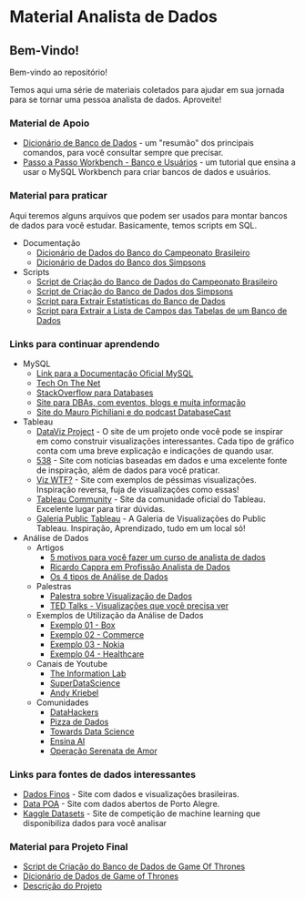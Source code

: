 # Material Analista de Dados

## Bem-Vindo!

Bem-vindo ao repositório!

Temos aqui uma série de materiais coletados para ajudar em sua jornada para se tornar uma pessoa analista de dados. Aproveite!

### Material de Apoio

- [Dicionário de Banco de Dados](apoio/dicionario_banco_de_dados.pdf) - um "resumão" dos principais comandos, para você consultar sempre que precisar.
- [Passo a Passo Workbench - Banco e Usuários](apoio/passo_a_passo_workbench.pdf) - um tutorial que ensina a usar o MySQL Workbench para criar bancos de dados e usuários.


### Material para praticar

Aqui teremos alguns arquivos que podem ser usados para montar bancos de dados para você estudar. Basicamente, temos scripts em SQL.
- Documentação
  - [Dicionário de Dados do Banco do Campeonato Brasileiro](brasileirao.md)
  - [Dicionário de Dados do Banco dos Simpsons](simpsons.md)
- Scripts
  - [Script de Criação do Banco de Dados do Campeonato Brasileiro](scripts/brasileirao_db.sql)
  - [Script de Criação do Banco de Dados dos Simpsons](scripts/simpsons_db.sql)
  - [Script para Extrair Estatísticas do Banco de Dados](scripts/gerar_estatisticas.sql)
  - [Script para Extrair a Lista de Campos das Tabelas de um Banco de Dados](scripts/lista_campos_tabelas.sql)


### Links para continuar aprendendo
- MySQL
  - [Link para a Documentação Oficial MySQL](https://dev.mysql.com/doc/refman/8.0/en/)
  - [Tech On The Net](https://www.techonthenet.com/mysql/index.php)
  - [StackOverflow para Databases](https://dba.stackexchange.com/)
  - [Site para DBAs, com eventos, blogs e muita informação](https://dbabrasil.net.br/)
  - [Site do Mauro Pichiliani e do podcast DatabaseCast](http://pichiliani.com.br/)
- Tableau
    - [DataViz Project](https://datavizproject.com/) - O site de um projeto onde você pode se inspirar em como construir visualizações interessantes. Cada tipo de gráfico conta com uma breve explicação e indicações de quando usar.
    - [538](https://fivethirtyeight.com/) - Site com notícias baseadas em dados e uma excelente fonte de inspiração, além de dados para você praticar.
    - [Viz WTF?](https://viz.wtf/) - Site com exemplos de péssimas visualizações. Inspiração reversa, fuja de visualizações como essas!
    - [Tableau Community](https://community.tableau.com) - Site da comunidade oficial do Tableau. Excelente lugar para tirar dúvidas.
    - [Galeria Public Tableau](https://public.tableau.com/pt-br/s/gallery) - A Galeria de Visualizações do Public Tableau. Inspiração, Aprendizado, tudo em um local só!
- Análise de Dados
  - Artigos
    - [5 motivos para você fazer um curso de analista de dados](https://blog.academiain1.com.br/5-motivos-para-voce-fazer-um-curso-de-analista-de-dados/)
    - [Ricardo Cappra em Profissão Analista de Dados](https://www.startse.com/noticia/nova-economia/61074/cientista-de-dados-ricardo-cappra)
    - [Os 4 tipos de Análise de Dados](https://blog.academiain1.com.br/big-data-voce-conhece-os-4-tipos-de-analise-de-dados/)
  - Palestras
    - [Palestra sobre Visualização de Dados](http://sbap.com.br/diversos/visualizacao-de-dados-transformando-dados-em-conhecimento)   
    - [TED Talks - Visualizações que você precisa ver](https://www.bixtecnologia.com.br/home/index.php/4788/5-ted-talks-sobre-visualizacao-de-dados-que-voce-precisa-ver/)
  - Exemplos de Utilização da Análise de Dados
    - [Exemplo 01 - Box](https://www.tableau.com/pt-br/solutions/customer/box-cuts-analysis-time-days-hours-tableau-and-amazon-redshift)
    - [Exemplo 02 - Commerce](https://www.tableau.com/pt-br/solutions/customer/billions-large-database-hanesbrands)
    - [Exemplo 03 - Nokia](https://www.tableau.com/pt-br/solutions/customer/spotlight-nokia)
    - [Exemplo 04 - Healthcare](https://www.tableau.com/pt-br/solutions/customer/swedish-medical-center-sharing-improves-caring-and-offers-millions-dollars-worth)
  - Canais de Youtube
    - [The Information Lab](https://www.youtube.com/channel/UC5KQSLxuu1MkXjlwcucAWsg)
    - [SuperDataScience](https://www.youtube.com/channel/UCHBWJGoZMkhJyElgvuN1U1w)
    - [Andy Kriebel](https://www.youtube.com/channel/UCTlX7UpqASrldmx5_CpG3CA)
  - Comunidades
    - [DataHackers](https://datahackers.com.br/)
    - [Pizza de Dados](https://pizzadedados.com/)
    - [Towards Data Science](https://towardsdatascience.com/)
    - [Ensina AI](https://medium.com/ensina-ai)
    - [Operação Serenata de Amor](https://serenata.ai/)
   
### Links para fontes de dados interessantes
- [Dados Finos](https://www.dadosfinos.info) - Site com dados e visualizações brasileiras.
- [Data POA](http://www.datapoa.com.br/) - Site com dados abertos de Porto Alegre.
- [Kaggle Datasets](https://www.kaggle.com/datasets) - Site de competição de machine learning que disponibiliza dados para você analisar

### Material para Projeto Final

- [Script de Criação do Banco de Dados de Game Of Thrones](scripts/got_db.sql)
- [Dicionário de Dados de Game of Thrones](got.md)
- [Descrição do Projeto](projeto.md)

